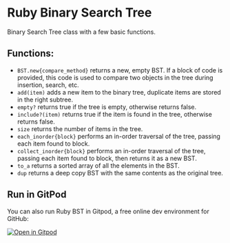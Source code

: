 # Ruby Binary Search Tree

Binary Search Tree class with a few basic functions.

## Functions:
- `BST.new{compare_method}` returns a new, empty BST. If a block of code is provided, this code is used to compare two objects in the tree during insertion, search, etc.
- `add(item)` adds a new item to the binary tree, duplicate items are stored in the right subtree.
- `empty?` returns true if the tree is empty, otherwise returns false.
- `include?(item)` returns true if the item is found in the tree, otherwise returns false.
- `size` returns the number of items in the tree.
- `each_inorder{block}` performs an in-order traversal of the tree, passing each item found to block.
- `collect_inorder{block}` performs an in-order traversal of the tree, passing each item found to block, then returns it as a new BST.
- `to_a` returns a sorted array of all the elements in the BST.
- `dup` returns a deep copy BST with the same contents as the original tree.

## Run in GitPod
You can also run Ruby BST in Gitpod, a free online dev environment for GitHub:

[![Open in Gitpod](https://gitpod.io/button/open-in-gitpod.svg)](https://gitpod.io/#https://github.com/DavBebawy/School-Project/Ruby-BST)